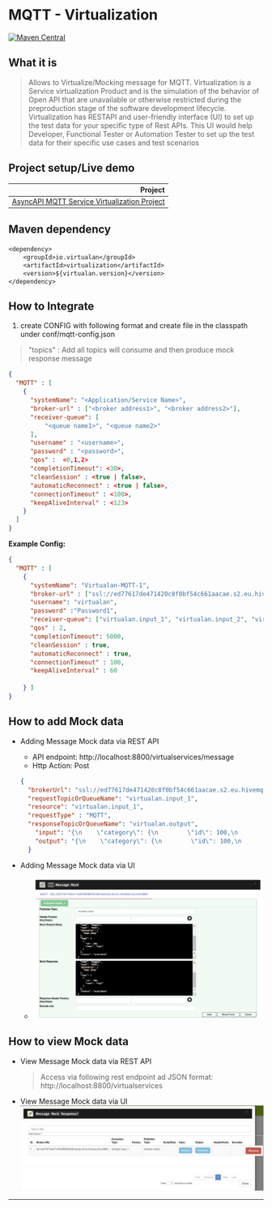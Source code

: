 # MQTT - Virtualization

[![Maven Central](https://img.shields.io/maven-central/v/io.virtualan/virtualization.svg?label=Maven%20Central)](https://search.maven.org/search?q=g:%22io.virtualan%22%20AND%20a:%22virtualization%22)


## What it is
>  Allows to Virtualize/Mocking message for MQTT. Virtualization is a Service virtualization Product and is the simulation of the behavior of Open API that are unavailable or otherwise restricted during the preproduction stage of the software development lifecycle. 
Virtualization has RESTAPI and user-friendly interface (UI) to set up the test data for your specific type of Rest APIs. This UI would help Developer, Functional Tester or Automation Tester to set up the test data for their specific use cases and test scenarios 

## Project setup/Live demo

 |Project|  
 |----------:|
  |[AsyncAPI MQTT Service Virtualization Project](https://github.com/virtualansoftware/asyncapi-virtualization)  |

## Maven dependency
```mvn 
<dependency>
	<groupId>io.virtualan</groupId>
	<artifactId>virtualization</artifactId>
	<version>${virtualan.version}</version>
</dependency>
``` 

## How to Integrate
1. create CONFIG with following format and create file in the classpath under conf/mqtt-config.json   
> "topics" :  Add all topics will consume and then produce mock response message

```JSON
{
  "MQTT" : [
    {
      "systemName": "<Application/Service Name>",
      "broker-url" : ["<broker address1>", "<broker address2>"],
      "receiver-queue": [
          "<queue name1>", "<queue name2>"
      ],
      "username" : "<username>",
      "password" : "<password>",
      "qos" :  <0,1,2>
      "completionTimeout": <30>,
      "cleanSession" : <true | false>,
      "automaticReconnect" : <true | false>,
      "connectionTimeout" : <100>,
      "keepAliveInterval" : <123>
    }
  ]
}
```
**Example Config:**
```JSON
{
  "MQTT" : [
    {
      "systemName": "Virtualan-MQTT-1",
      "broker-url" : ["ssl://ed77617de471420c8f0bf54c661aacae.s2.eu.hivemq.cloud:8883"],
      "username": "virtualan",
      "password" :"Password1",
      "receiver-queue": ["virtualan.input_1", "virtualan.input_2", "virtualan.input_3"],
      "qos" : 2,
      "completionTimeout": 5000,
      "cleanSession" : true,
      "automaticReconnect" : true,
      "connectionTimeout" : 100,
      "keepAliveInterval" : 60

    } ]
}

```

## How to add Mock data
  - Adding Message Mock data via REST API
    - API endpoint: http://localhost:8800/virtualservices/message
    - Http Action: Post

    ```JSON
    {
      "brokerUrl": "ssl://ed77617de471420c8f0bf54c661aacae.s2.eu.hivemq.cloud:8883",
      "requestTopicOrQueueName": "virtualan.input_1",
      "resource": "virtualan.input_1",
      "requestType" : "MQTT",
      "responseTopicOrQueueName": "virtualan.output",
        "input": "{\n    \"category\": {\n        \"id\": 100,\n        \"name\": \"German Shepherd\"\n    },\n    \"id\": 101,\n    \"name\": \"Rocky\",\n    \"photoUrls\": [\n        \"string\"\n    ],\n    \"status\": \"available\",\n    \"tags\": [\n        {\n            \"id\": 101,\n            \"name\": \"brown\"\n        }\n    ]\n}",
        "output": "{\n    \"category\": {\n        \"id\": 100,\n        \"name\": \"German Shepherd\"\n    },\n    \"id\": 101,\n    \"name\": \"Rocky\",\n    \"photoUrls\": [\n        \"string\"\n    ],\n    \"status\": \"available\",\n    \"tags\": [\n        {\n            \"id\": 101,\n            \"name\": \"brown\"\n        }\n    ]\n}"
      }
    ```

  - Adding Message Mock data via UI
    - ![Add Mock](_images/sv/mqtt/mqtt_add_mock.png)


## How to view Mock data
  - View Message Mock data via REST API
    > Access via following rest endpoint ad JSON format: http://localhost:8800/virtualservices

  - View Message Mock data via UI
    ![View Mock](_images/sv/mqtt/view_mock.png)

----
